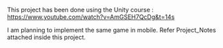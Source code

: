 This project has been done using the Unity course : https://www.youtube.com/watch?v=AmGSEH7QcDg&t=14s

I am planning to implement the same game in mobile.
Refer Project_Notes attached inside this project.